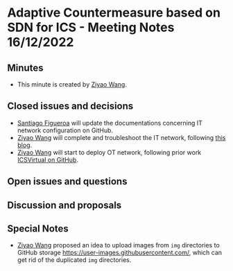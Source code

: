 # Adaptive Countermeasure based on SDN for ICS - Meeting Notes 16/12/2022

## Minutes

- This minute is created by [Ziyao Wang](ziyao.wang@se19.qmul.ac.uk).

## Closed issues and decisions

- [Santiago Figueroa](sfigueroa@ceit.es) will update the documentations concerning IT network configuration on GitHub.
- [Ziyao Wang](ziyao.wang@se19.qmul.ac.uk) will complete and troubleshoot the IT network, following [this blog](https://brezular.com/2017/09/07/enterprise-network-on-gns3-part-1-introduction/).
- [Ziyao Wang](ziyao.wang@se19.qmul.ac.uk) will start to deploy OT network, following prior work [ICSVirtual on GitHub](https://github.com/sfl0r3nz05/ICSVirtual).

## Open issues and questions

## Discussion and proposals

## Special Notes

- [Ziyao Wang](ziyao.wang@se19.qmul.ac.uk) proposed an idea to upload images from `img` directories to GitHub storage https://user-images.githubusercontent.com/, which can get rid of the duplicated `img` directories.